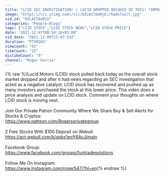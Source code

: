 ```yaml
---
title: "LCID SEC INVESTIGATION! 🔥 LUCID DROPPED BECAUSE OF THIS! *IMPORTANT STOCK UPDATE*"
image: "https:\/\/i.ytimg.com\/vi\/6ILAIl6eMjU\/hqdefault.jpg"
vid_id: "6ILAIl6eMjU"
categories: "People-Blogs"
tags: ["LCID STOCK","LCID STOCK NEWS","LCID STOCK PRICE"]
date: "2021-12-07T00:58:16+03:00"
vid_date: "2021-12-06T21:47:24Z"
duration: "PT5M26S"
viewcount: "82"
likeCount: "15"
dislikeCount: "0"
channel: "Roger Garcia"
---
```

{% raw %}Lucid Motors (LCID) stock pulled back today as the overall stock market dropped and after it had news regarding an SEC investigation that acted as a negative catalyst. LCID stock has recovered and pushed up as many investors purchased the stock at this lower price. This video does a price analysis and update on LCID stock. Comment your thoughts on where LCID stock is moving next.<br /><br />Join Our Private Patron Community Where We Share Buy &amp; Sell Alerts for Stocks &amp; Cryptos:<br /><a rel="nofollow" target="blank" href="https://www.patreon.com/Rogersprivategroup">https://www.patreon.com/Rogersprivategroup</a> <br /><br />2 Free Stocks With $100 Deposit on Webull:<br /><a rel="nofollow" target="blank" href="https://act.webull.com/k/spbz1eqY6AcJ/main">https://act.webull.com/k/spbz1eqY6AcJ/main</a> <br /><br />Facebook Group:<br /><a rel="nofollow" target="blank" href="https://www.facebook.com/groups/funtradesolutions">https://www.facebook.com/groups/funtradesolutions</a> <br /><br />Follow Me On Instagram:<br /><a rel="nofollow" target="blank" href="https://www.instagram.com/roger547/?hl=en">https://www.instagram.com/roger547/?hl=en</a>{% endraw %}
